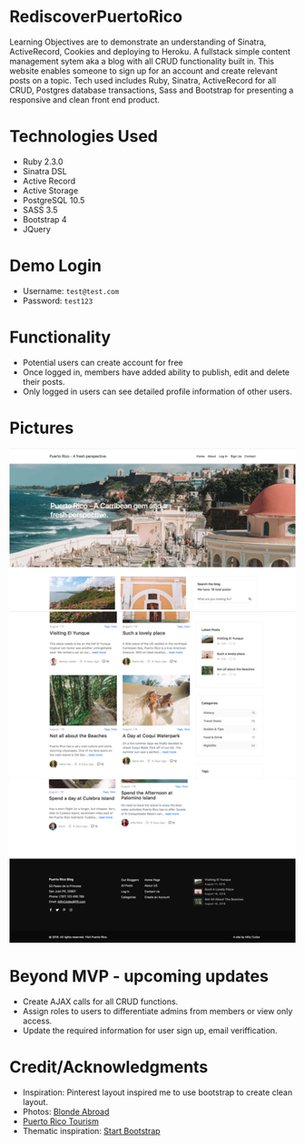 # RediscoverPuertoRico
Learning Objectives are to demonstrate an understanding of Sinatra, ActiveRecord, Cookies and deploying to Heroku. A fullstack simple content management sytem aka a blog with all CRUD functionality built in. This website enables someone to sign up for an account and create relevant posts on a topic. Tech used includes Ruby, Sinatra, ActiveRecord for all CRUD, Postgres database transactions, Sass and Bootstrap for presenting a responsive and clean front end product.

# Technologies Used
- Ruby 2.3.0
- Sinatra DSL
- Active Record
- Active Storage
- PostgreSQL 10.5
- SASS 3.5
- Bootstrap 4
- JQuery 

# Demo Login
- Username: `test@test.com`
- Password: `test123`

# Functionality
- Potential users can create account for free 
- Once logged in, members have added ability to publish, edit and delete their posts.
- Only logged in users can see detailed profile information of other users.

# Pictures

![PR Blog](https://github.com/MillyCodes/RediscoverPuertoRico/blob/master/public/img/Screen%20Shot%202018-09-28%20at%206.43.42%20PM.png?raw=true)
![PR Blog](https://github.com/MillyCodes/RediscoverPuertoRico/blob/master/public/img/Screen%20Shot%202018-09-28%20at%206.43.57%20PM.png?raw=true)
![PR Blog](https://github.com/MillyCodes/RediscoverPuertoRico/blob/master/public/img/Screen%20Shot%202018-09-28%20at%206.44.15%20PM.png?raw=true)

# Beyond MVP - upcoming updates
- Create AJAX calls for all CRUD functions.
- Assign roles to users to differentiate admins from members or view only access.
- Update the required information for user sign up, email veriffication.

# Credit/Acknowledgments
- Inspiration: Pinterest layout inspired me to use bootstrap to create clean layout.
- Photos: [Blonde Abroad](https://theblondeabroad.com/the-ultimate-guide-to-puerto-rico-in-three-days/)
- [Puerto Rico Tourism](https://www.prtourism.com/dnn/Default.aspx)
- Thematic inspiration: [Start Bootstrap](https://startbootstrap.com/) 
